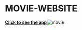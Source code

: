 # MOVIE-WEBSITE
[**Click to see the app**](https://movie-website-vkrw.vercel.app/)![movie](https://user-images.githubusercontent.com/109017689/204120587-a36d0dba-3347-4468-84de-116b3f0895ec.PNG)
